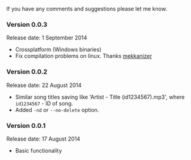 
If you have any comments and suggestions please let me know.

### Version 0.0.3
Release date: 1 September 2014
+ Crossplatform (Windows binaries)
+ Fix compilation problems on linux. Thanks [mekkanizer](https://github.com/mekkanizer)

### Version 0.0.2
Release date: 22 August 2014
+ Similar song titles saving like 'Artist - Title (id1234567).mp3', where `id1234567` - ID of song.
+ Added `-nd` or `--no-delete` option.

### Version 0.0.1
Release date: 17 August 2014
+ Basic functionality
